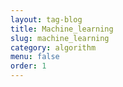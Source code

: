 ```yaml
---
layout: tag-blog
title: Machine_learning
slug: machine_learning
category: algorithm              
menu: false
order: 1
---
```

